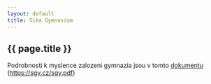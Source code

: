```yaml
---
layout: default
title: Sika Gymnasium
---
```


## {{ page.title }}

Podrobnosti k myslence zalozeni gymnazia jsou v tomto [dokumentu](/static/content/sgy/sgy.pdf) (<https://sgy.cz/sgy.pdf>)


